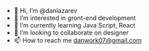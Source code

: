 - 👋 Hi, I’m @danlazarev
- 👀 I’m interested in gront-end development
- 🌱 I’m currently learning Java Script, React
- 💞️ I’m looking to collaborate on designer
- 📫 How to reach me danwork07@gmail.com

<!---
danlazarev/danlazarev is a ✨ special ✨ repository because its `README.md` (this file) appears on your GitHub profile.
You can click the Preview link to take a look at your changes.
--->
